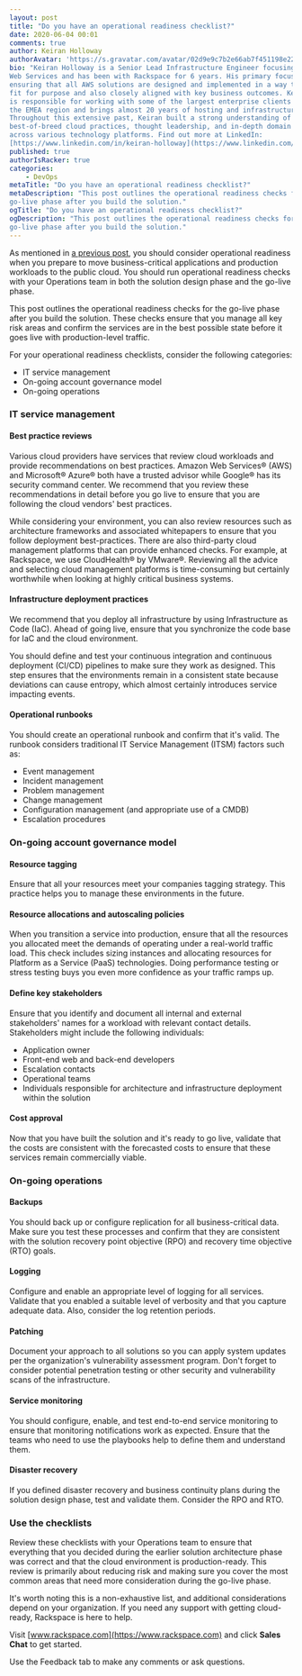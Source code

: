 ```yaml
---
layout: post
title: "Do you have an operational readiness checklist?"
date: 2020-06-04 00:01
comments: true
author: Keiran Holloway
authorAvatar: 'https://s.gravatar.com/avatar/02d9e9c7b2e66ab7f451198e22374be1'
bio: "Keiran Holloway is a Senior Lead Infrastructure Engineer focusing on Amazon
Web Services and has been with Rackspace for 6 years. His primary focus is
ensuring that all AWS solutions are designed and implemented in a way that is
fit for purpose and also closely aligned with key business outcomes. Keiran
is responsible for working with some of the largest enterprise clients within
the EMEA region and brings almost 20 years of hosting and infrastructure experience.
Throughout this extensive past, Keiran built a strong understanding of
best-of-breed cloud practices, thought leadership, and in-depth domain knowledge
across various technology platforms. Find out more at LinkedIn:
[https://www.linkedin.com/in/keiran-holloway](https://www.linkedin.com/in/keiran-holloway)."
published: true
authorIsRacker: true
categories:
    - DevOps
metaTitle: "Do you have an operational readiness checklist?"
metaDescription: "This post outlines the operational readiness checks for the
go-live phase after you build the solution."
ogTitle: "Do you have an operational readiness checklist?"
ogDescription: "This post outlines the operational readiness checks for the
go-live phase after you build the solution."
---
```


As mentioned in
[a previous post](https://www.rackspace.com/blog/focusing-just-cost-optimization-youve-already-wasted-money),
you should consider operational readiness when you prepare to move business-critical
applications and production workloads to the public cloud. You should run
operational readiness checks with your Operations team in both the solution
design phase and the go-live phase.

<!-- more -->

This post outlines the operational readiness checks for the go-live phase after
you build the solution. These checks ensure that you manage all key risk areas
and confirm the services are in the best possible state before it goes live with
production-level traffic.

For your operational readiness checklists, consider the following categories:

- IT service management
- On-going account governance model
- On-going operations

### IT service management

#### Best practice reviews

Various cloud providers have services that review cloud workloads and provide
recommendations on best practices. Amazon Web Services&reg; (AWS) and Microsoft&reg;
Azure&reg; both have a trusted advisor while Google&reg; has its security command
center. We recommend that you review these recommendations in detail before you
go live to ensure that you are following the cloud vendors' best practices.

While considering your environment, you can also review resources such as
architecture frameworks and associated whitepapers to ensure that you follow
deployment best-practices. There are also third-party cloud management platforms
that can provide enhanced checks. For example, at Rackspace, we use CloudHealth&reg;
by VMware&reg;. Reviewing all the advice and selecting cloud management platforms
is time-consuming but certainly worthwhile when looking at highly critical
business systems.

#### Infrastructure deployment practices

We recommend that you deploy all infrastructure by using Infrastructure as Code
(IaC). Ahead of going live, ensure that you synchronize the code base for IaC
and the cloud environment.

You should define and test your continuous integration and continuous deployment
(CI/CD) pipelines to make sure they work as designed. This step ensures that the
environments remain in a consistent state because deviations can cause entropy,
which almost certainly introduces service impacting events.

#### Operational runbooks

You should create an operational runbook and confirm that it's valid.  The
runbook considers traditional IT Service Management (ITSM) factors such as:

- Event management
- Incident management
- Problem management
- Change management
- Configuration management (and appropriate use of a CMDB)
- Escalation procedures

### On-going account governance model

#### Resource tagging

Ensure that all your resources meet your companies tagging strategy. This
practice helps you to manage these environments in the future.

#### Resource allocations and autoscaling policies

 When you transition a service into production, ensure that all the resources
 you allocated meet the demands of operating under a real-world traffic load.
 This check includes sizing instances and allocating resources for Platform as
 a Service (PaaS) technologies. Doing performance testing or stress testing buys
 you even more confidence as your traffic ramps up.

#### Define key stakeholders

Ensure that you identify and document all internal and external stakeholders'
names for a workload with relevant contact details. Stakeholders might include
the following individuals:

- Application owner
- Front-end web and back-end developers
- Escalation contacts
- Operational teams
- Individuals responsible for architecture and infrastructure deployment within
  the solution

#### Cost approval

Now that you have built the solution and it's ready to go live, validate that
the costs are consistent with the forecasted costs to ensure that these services
remain commercially viable.

### On-going operations

#### Backups

You should back up or configure replication for all business-critical data. Make
sure you test these processes and confirm that they are consistent with the
solution recovery point objective (RPO) and recovery time objective (RTO) goals.

#### Logging

Configure and enable an appropriate level of logging for all services. Validate
that you enabled a suitable level of verbosity and that you capture adequate
data. Also, consider the log retention periods.

#### Patching

Document your approach to all solutions so you can apply system updates per the
organization's vulnerability assessment program. Don't forget to consider
potential penetration testing or other security and vulnerability scans of the
infrastructure.

#### Service monitoring

You should configure, enable, and test end-to-end service monitoring to ensure
that monitoring notifications work as expected. Ensure that the teams who need
to use the playbooks help to define them and understand them.

#### Disaster recovery

If you defined disaster recovery and business continuity plans during the solution
design phase, test and validate them. Consider the RPO and RTO.

### Use the checklists

Review these checklists with your Operations team to ensure that everything that
you decided during the earlier solution architecture phase was correct and that
the cloud environment is production-ready. This review is primarily about reducing
risk and making sure you cover the most common areas that need more consideration
during the go-live phase.

It's worth noting this is a non-exhaustive list, and additional considerations
depend on your organization. If you need any support with getting cloud-ready,
Rackspace is here to help.

Visit [www.rackspace.com](https://www.rackspace.com) and click **Sales Chat**
to get started.

Use the Feedback tab to make any comments or ask questions.
